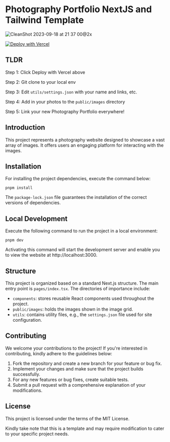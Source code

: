 # Photography Portfolio NextJS and Tailwind Template

![CleanShot 2023-09-18 at 21 37 00@2x](https://github.com/9d8dev/photos/assets/57158102/74762c0a-41ec-4b76-a1b9-d6aa83b1cbc4)

[![Deploy with Vercel](https://vercel.com/button)](https://vercel.com/new/clone?repository-url=https%3A%2F%2Fgithub.com%2F9d8dev%2Fphotos&project-name=photos&repository-name=photos)

## TLDR

Step 1: Click Deploy with Vercel above

Step 2: Git clone to your local env

Step 3: Edit `utils/settings.json` with your name and links, etc. 

Step 4: Add in your photos to the `public/images` directory 

Step 5: Link your new Photography Portfolio everywhere! 

## Introduction

This project represents a photography website designed to showcase a vast array of images. It offers users an engaging platform for interacting with the images.

## Installation

For installing the project dependencies, execute the command below:

```
pnpm install
```

The `package-lock.json` file guarantees the installation of the correct versions of dependencies.

## Local Development

Execute the following command to run the project in a local environment:

```
pnpm dev
```

Activating this command will start the development server and enable you to view the website at http://localhost:3000.

## Structure

This project is organized based on a standard Next.js structure. The main entry point is `pages/index.tsx`. The directories of importance include:

- `components`: stores reusable React components used throughout the project.
- `public/images`: holds the images shown in the image grid.
- `utils`: contains utility files, e.g., the `settings.json` file used for site configuration.

## Contributing

We welcome your contributions to the project! If you're interested in contributing, kindly adhere to the guidelines below:

1. Fork the repository and create a new branch for your feature or bug fix.
2. Implement your changes and make sure that the project builds successfully.
3. For any new features or bug fixes, create suitable tests.
4. Submit a pull request with a comprehensive explanation of your modifications.

## License

This project is licensed under the terms of the MIT License.

Kindly take note that this is a template and may require modification to cater to your specific project needs.

